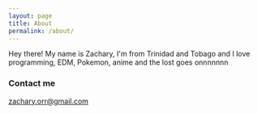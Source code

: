 ```yaml
---
layout: page
title: About
permalink: /about/
---
```


Hey there! My name is Zachary, I'm from Trinidad and Tobago and I love programming, EDM, Pokemon, anime and the lost goes onnnnnnn

### Contact me

[zachary.orr@gmail.com](mailto:zachary.orr@gmail.com)